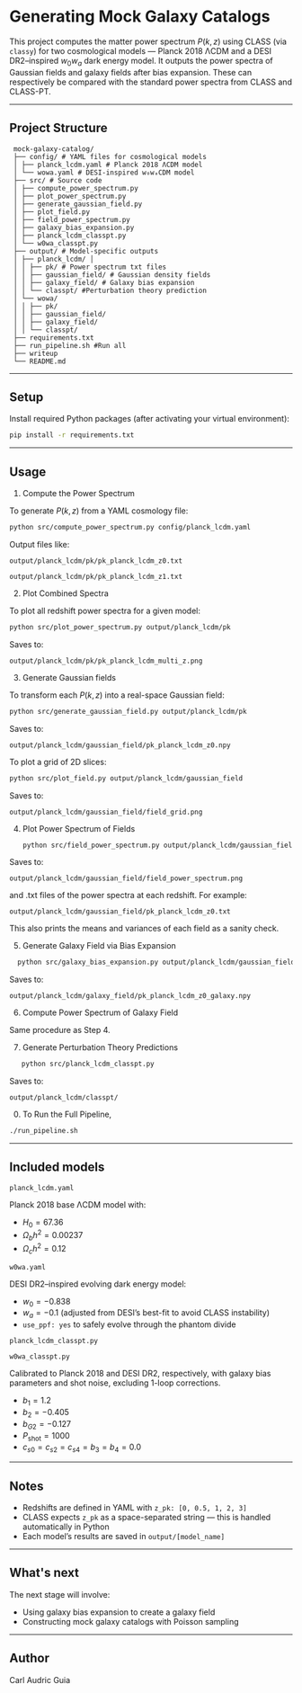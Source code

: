 # Generating Mock Galaxy Catalogs
 
 This project computes the matter power spectrum $P(k, z)$ using CLASS (via `classy`) for two cosmological models — Planck 2018 ΛCDM and a DESI DR2–inspired $w_0w_a$ dark energy model. It outputs the power spectra of Gaussian fields and galaxy fields after bias expansion. These can respectively be compared with the standard power spectra from CLASS and CLASS-PT.
 
 ---
 
 ## Project Structure
```
 mock-galaxy-catalog/ 
 ├── config/ # YAML files for cosmological models 
 │ ├── planck_lcdm.yaml # Planck 2018 ΛCDM model 
 │ └── wowa.yaml # DESI-inspired w₀wₐCDM model 
 ├── src/ # Source code 
 │ ├── compute_power_spectrum.py 
 │ ├── plot_power_spectrum.py 
 │ ├── generate_gaussian_field.py 
 │ ├── plot_field.py
 │ ├── field_power_spectrum.py
 │ ├── galaxy_bias_expansion.py 
 │ ├── planck_lcdm_classpt.py
 │ └── w0wa_classpt.py
 ├── output/ # Model-specific outputs 
 │ ├── planck_lcdm/ │ 
 │ │ ├── pk/ # Power spectrum txt files 
 │ │ ├── gaussian_field/ # Gaussian density fields 
 │ │ ├── galaxy_field/ # Galaxy bias expansion
 │ │ └── classpt/ #Perturbation theory prediction
 │ └── wowa/ 
 │ │ ├── pk/ 
 │ │ ├── gaussian_field/ 
 │ │ ├── galaxy_field/ 
 │ │ └── classpt/ 
 ├── requirements.txt 
 ├── run_pipeline.sh #Run all
 ├── writeup
 └── README.md
```
 ---
 
 ## Setup
 
 Install required Python packages (after activating your virtual environment):
 
 ```bash
 pip install -r requirements.txt
 ```
 ---
 
 ## Usage
 1. Compute the Power Spectrum

 To generate $P(k,z)$ from a YAML cosmology file:
 ```bash
 python src/compute_power_spectrum.py config/planck_lcdm.yaml
 ```
 
 Output files like:

 ``
 output/planck_lcdm/pk/pk_planck_lcdm_z0.txt
``

``
 output/planck_lcdm/pk/pk_planck_lcdm_z1.txt
``
 
 2. Plot Combined Spectra

 To plot all redshift power spectra for a given model:
 ```bash
 python src/plot_power_spectrum.py output/planck_lcdm/pk
 ```
 
 Saves to:

 ``
 output/planck_lcdm/pk/pk_planck_lcdm_multi_z.png
 ``
 
 3. Generate Gaussian fields

 To transform each $P(k,z)$ into a real-space Gaussian field:
  ```bash
  python src/generate_gaussian_field.py output/planck_lcdm/pk
  ```
  
  Saves to:

 ``
 output/planck_lcdm/gaussian_field/pk_planck_lcdm_z0.npy
 ``
 
 To plot a grid of 2D slices:

  ```bash
 python src/plot_field.py output/planck_lcdm/gaussian_field
 ```

Saves to:
 
 ``
 output/planck_lcdm/gaussian_field/field_grid.png
 ``

4. Plot Power Spectrum of Fields

   ```bash
   python src/field_power_spectrum.py output/planck_lcdm/gaussian_field
   ```

Saves to:

``
 output/planck_lcdm/gaussian_field/field_power_spectrum.png
 ``

 and .txt files of the power spectra at each redshift. For example:

 ``
 output/planck_lcdm/gaussian_field/pk_planck_lcdm_z0.txt
 ``

 This also prints the means and variances of each field as a sanity check.

 5. Generate Galaxy Field via Bias Expansion

 ```bash
   python src/galaxy_bias_expansion.py output/planck_lcdm/gaussian_field
 ```

 Saves to:
 
 ``
 output/planck_lcdm/galaxy_field/pk_planck_lcdm_z0_galaxy.npy
 ``

 6. Compute Power Spectrum of Galaxy Field

 Same procedure as Step 4.
 

 7. Generate Perturbation Theory Predictions

```bash
   python src/planck_lcdm_classpt.py
 ```

 Saves to:
 
 ``
 output/planck_lcdm/classpt/
 ``

  0. To Run the Full Pipeline, 

  ```bash
  ./run_pipeline.sh
  ```


 ---
 
 ## Included models

 ``
 planck_lcdm.yaml
 ``
 
 Planck 2018 base ΛCDM model with:
 - $H_0 = 67.36$
 - $\Omega_b h^2 = 0.00237$
 - $\Omega_c h^2 = 0.12$
 
 ``
 w0wa.yaml
 ``
 
 DESI DR2–inspired evolving dark energy model:
 - $w_0 = -0.838$
 - $w_a = -0.1$ (adjusted from DESI’s best-fit to avoid CLASS instability)
 - `use_ppf: yes` to safely evolve through the phantom divide
 
``
 planck_lcdm_classpt.py
 ``

 ``
w0wa_classpt.py
 ``

 Calibrated to Planck 2018 and DESI DR2, respectively, with galaxy bias parameters and shot noise, excluding 1-loop corrections. 

 - $b_1 = 1.2$
 - $b_2 = -0.405$
 - $b_{G2} = -0.127$
 - $P_{\text{shot}} = 1000$
 - $c_{s0} = c_{s2} = c_{s4} = b_3 = b_4 = 0.0$

 ---
 
 ## Notes
 - Redshifts are defined in YAML with `z_pk: [0, 0.5, 1, 2, 3]`
 - CLASS expects `z_pk` as a space-separated string — this is handled automatically in Python
 - Each model’s results are saved in `output/[model_name]`
 
 ---
 
 ## What's next
 The next stage will involve:
 - Using galaxy bias expansion to create a galaxy field
 - Constructing mock galaxy catalogs with Poisson sampling
 
 ---
 
 ## Author
 Carl Audric Guia
